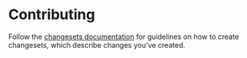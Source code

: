 # Contributing

Follow the [changesets documentation](docs/changesets.md) for guidelines on how to create changesets, which describe changes you've created.
